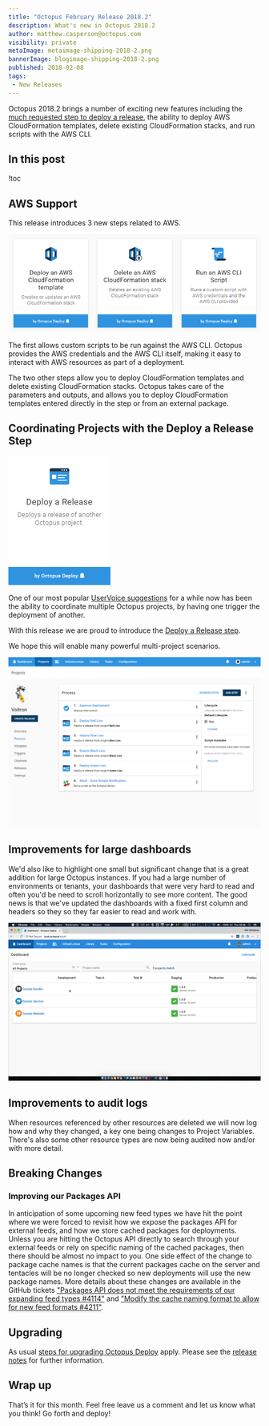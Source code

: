 ```yaml
---
title: "Octopus February Release 2018.2"
description: What's new in Octopus 2018.2
author: matthew.casperson@octopus.com
visibility: private
metaImage: metaimage-shipping-2018-2.png
bannerImage: blogimage-shipping-2018-2.png
published: 2018-02-08
tags:
 - New Releases
---
```


Octopus 2018.2 brings a number of exciting new features including the [much requested step to deploy a release](https://octopusdeploy.uservoice.com/forums/170787-general/suggestions/9811932-allow-project-dependencies-so-deploying-one-proj), the ability to deploy AWS CloudFormation templates, delete existing CloudFormation stacks, and run scripts with the AWS CLI.

## In this post

!toc

## AWS Support

This release introduces 3 new steps related to AWS.

![AWS Steps](aws-steps.png "width=500")

The first allows custom scripts to be run against the AWS CLI. Octopus provides the AWS credentials and the AWS CLI itself, making it easy to interact with AWS resources as part of a deployment.

The two other steps allow you to deploy CloudFormation templates and delete existing CloudFormation stacks. Octopus takes care of the parameters and outputs, and allows you to deploy CloudFormation templates entered directly in the step or from an external package.

## Coordinating Projects with the Deploy a Release Step

![Deploy Release Step Card](deploy-release-step/deploy-release-card.png)   

One of our most popular [UserVoice suggestions](https://octopusdeploy.uservoice.com/forums/170787-general/suggestions/9811932-allow-project-dependencies-so-deploying-one-proj) for a while now has been the ability to coordinate multiple Octopus projects, by having one trigger the deployment of another.

With this release we are proud to introduce the [Deploy a Release step](deploy-release-step/deploy-release-step.md).  

We hope this will enable many powerful multi-project scenarios.

![Example Deploy Release Step Project Process](deploy-release-step/voltron-project-process.png "width=500")

## Improvements for large dashboards

We'd also like to highlight one small but significant change that is a great addition for large Octopus instances. If you had a large number of environments or tenants, your dashboards that were very hard to read and often you'd be need to scroll horizontally to see more content. The good news is that we've updated the dashboards with a fixed first column and headers so they so they far easier to read and work with. 

![Example large dashboard with scrolling](busy-dashboards.gif)

## Improvements to audit logs

When resources referenced by other resources are deleted we will now log how and why they changed, a key one being changes to Project Variables. There's also some other resource types are now being audited now and/or with more detail.

## Breaking Changes
### Improving our Packages API
In anticipation of some upcoming new feed types we have hit the point where we were forced to revisit how we expose the packages API for external feeds, and how we store cached packages for deployments.
Unless you are hitting the Octopus API directly to search through your external feeds or rely on specific naming of the cached packages, then there should be almost no impact to you. One side effect of the change to package cache names is that the current packages cache on the server and tentacles will be no longer checked so new deployments will use the new package names.
More details about these changes are available in the GitHub tickets ["Packages API does not meet the requirements of our expanding feed types #4114"](https://github.com/OctopusDeploy/Issues/issues/4114) and ["Modify the cache naming format to allow for new feed formats #4211"](https://github.com/OctopusDeploy/Issues/issues/4211).


## Upgrading

As usual [steps for upgrading Octopus Deploy](https://octopus.com/docs/administration/upgrading) apply. Please see the [release notes](https://octopus.com/downloads/compare?to=2018.2.0) for further information.

## Wrap up

That’s it for this month. Feel free leave us a comment and let us know what you think! Go forth and deploy!
